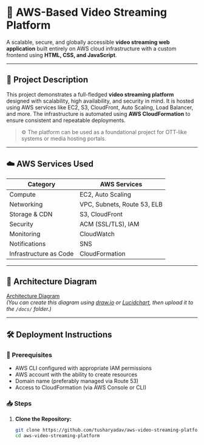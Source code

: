 # 🎥 AWS-Based Video Streaming Platform

A scalable, secure, and globally accessible **video streaming web application** built entirely on AWS cloud infrastructure with a custom frontend using **HTML, CSS, and JavaScript**.

---

## 📌 Project Description

This project demonstrates a full-fledged **video streaming platform** designed with scalability, high availability, and security in mind. It is hosted using AWS services like EC2, S3, CloudFront, Auto Scaling, Load Balancer, and more. The infrastructure is automated using **AWS CloudFormation** to ensure consistent and repeatable deployments.

> ⚙️ The platform can be used as a foundational project for OTT-like systems or media hosting portals.

---

## ☁️ AWS Services Used

| Category              | AWS Services                         |
|-----------------------|--------------------------------------|
| Compute               | EC2, Auto Scaling                    |
| Networking            | VPC, Subnets, Route 53, ELB          |
| Storage & CDN         | S3, CloudFront                       |
| Security              | ACM (SSL/TLS), IAM                   |
| Monitoring            | CloudWatch                           |
| Notifications         | SNS                                  |
| Infrastructure as Code| CloudFormation                       |

---

## 🧭 Architecture Diagram

[Architecture Diagram](./docs/aws-video-streaming-architecture.png)  
*(You can create this diagram using [draw.io](https://draw.io) or [Lucidchart](https://lucidchart.com), then upload it to the `/docs/` folder.)*

---

## 🛠️ Deployment Instructions

### 🔧 Prerequisites

- AWS CLI configured with appropriate IAM permissions
- AWS account with the ability to create resources
- Domain name (preferably managed via Route 53)
- Access to CloudFormation (via AWS Console or CLI)

### 📥 Steps

1. **Clone the Repository:**

   ```bash
   git clone https://github.com/tusharyadav/aws-video-streaming-platform.git
   cd aws-video-streaming-platform
